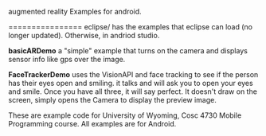 augmented reality Examples for android.

================
eclipse/ has the examples that eclipse can load (no longer updated).  Otherwise, in andriod studio.

<b>basicARDemo</b> a "simple" example that turns on the camera and displays sensor info like gps over the image. 

<b>FaceTrackerDemo</b>  uses the VisionAPI and face tracking to see if the person has their eyes open and smiling.  it talks and will ask you to open your eyes and smile.  Once you have all three, it will say perfect.  It doesn't draw on the screen, simply opens the Camera to display the preview image.


These are example code for University of Wyoming, Cosc 4730 Mobile Programming course. All examples are for Android.
